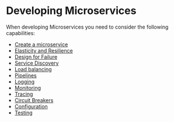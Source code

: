 # Developing Microservices

When developing Microservices you need to consider the following capabilities:

  * [Create a microservice](createMicroservice.html)
  * [Elasticity and Resilience](elasticity.html)
  * [Design for Failure](designForFailure.md)
  * [Service Discovery](serviceDiscovery.html)
  * [Load balancing](loadBalancing.html)
  * [Pipelines](pipelines.html)
  * [Logging](logging.html)
  * [Monitoring](monitoring.html)
  * [Tracing](tracing.html)
  * [Circuit Breakers](circuitBreakers.html)
  * [Configuration](configuration.html)
  * [Testing](../testing.html)


<!--  
## Authentication

## API

## Messaging / IPC

-->

